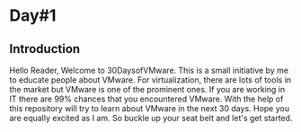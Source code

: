 # Day#1

## Introduction
Hello Reader, Welcome to 30DaysofVMware. This is a small initiative by me to educate people about VMware.
For virtualization, there are lots of tools in the market but VMware is one of the prominent ones. If you are working in IT there are 99% chances that you encountered VMware.
With the help of this repository will try to learn about VMware in the next 30 days. Hope you are equally excited as I am. So buckle up your seat belt and let's get started.